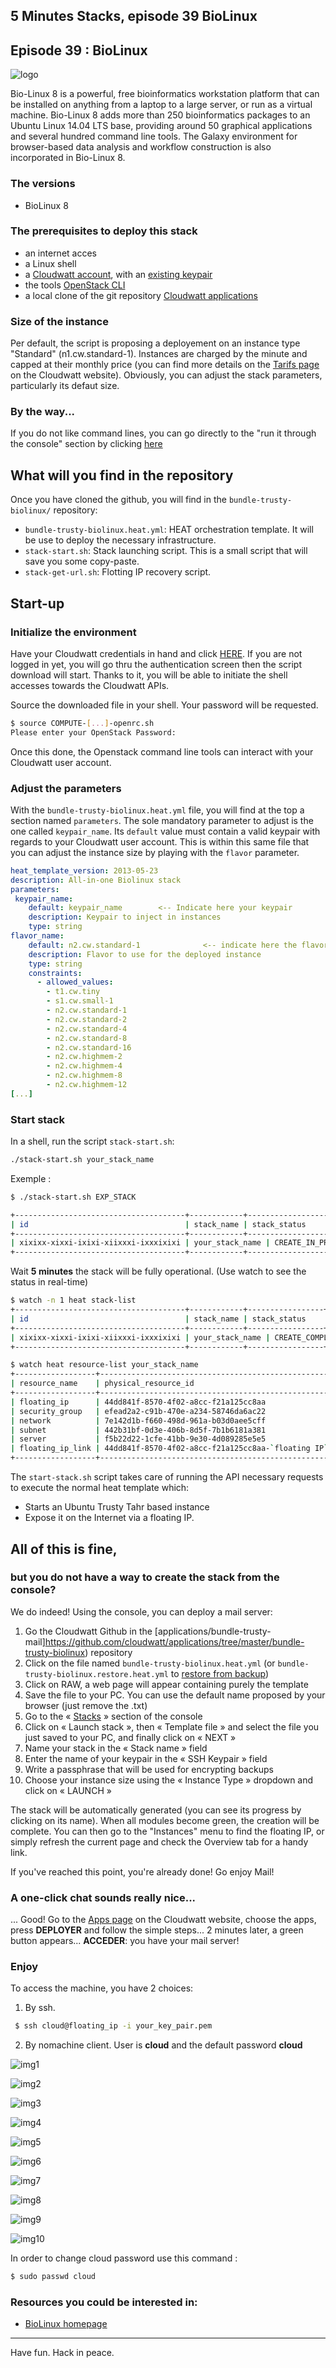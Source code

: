 ## 5 Minutes Stacks, episode 39 BioLinux #

## Episode 39 : BioLinux

![logo](images/Biolinux.png)

Bio-Linux 8 is a powerful, free bioinformatics workstation platform that can be installed on anything from a laptop to a large server, or run as a virtual machine. Bio-Linux 8 adds more than 250 bioinformatics packages to an Ubuntu Linux 14.04 LTS base, providing around 50 graphical applications and several hundred command line tools. The Galaxy environment for browser-based data analysis and workflow construction is also incorporated in Bio-Linux 8.


### The versions

* BioLinux 8

### The prerequisites to deploy this stack

* an internet acces
* a Linux shell
* a [Cloudwatt account](https://www.cloudwatt.com/cockpit/#/create-contact), with an [existing keypair](https://console.cloudwatt.com/project/access_and_security/?tab=access_security_tabs__keypairs_tab)
* the tools [OpenStack CLI](http://docs.openstack.org/cli-reference/content/install_clients.html)
* a local clone of the git repository [Cloudwatt applications](https://github.com/cloudwatt/applications)

### Size of the instance

 Per default, the script is proposing a deployement on an instance type "Standard" (n1.cw.standard-1).  Instances are charged by the minute and capped at their monthly price (you can find more details on the [Tarifs page](https://www.cloudwatt.com/fr/produits/tarifs.html) on the Cloudwatt website). Obviously, you can adjust the stack parameters, particularly its defaut size.

### By the way...

 If you do not like command lines, you can go directly to the "run it through the console" section by clicking [here](#console)

## What will you find in the repository

 Once you have cloned the github, you will find in the `bundle-trusty-biolinux/` repository:

 * `bundle-trusty-biolinux.heat.yml`: HEAT orchestration template. It will be use to deploy the necessary infrastructure.
 * `stack-start.sh`: Stack launching script. This is a small script that will save you some copy-paste.
 * `stack-get-url.sh`: Flotting IP recovery script.


## Start-up

### Initialize the environment

 Have your Cloudwatt credentials in hand and click [HERE](https://console.cloudwatt.com/project/access_and_security/api_access/openrc/).
 If you are not logged in yet, you will go thru the authentication screen then the script download will start. Thanks to it, you will be able to initiate the shell accesses towards the Cloudwatt APIs.

 Source the downloaded file in your shell. Your password will be requested.

 ~~~ bash
 $ source COMPUTE-[...]-openrc.sh
 Please enter your OpenStack Password:

 ~~~

 Once this done, the Openstack command line tools can interact with your Cloudwatt user account.

### Adjust the parameters

 With the `bundle-trusty-biolinux.heat.yml` file, you will find at the top a section named `parameters`. The sole mandatory parameter to adjust is the one called `keypair_name`. Its `default` value must contain a valid keypair with regards to your Cloudwatt user account. This is within this same file that you can adjust the instance size by playing with the `flavor` parameter.

 ~~~ yaml
 heat_template_version: 2013-05-23
 description: All-in-one Biolinux stack
 parameters:
  keypair_name:
     default: keypair_name        <-- Indicate here your keypair
     description: Keypair to inject in instances
     type: string
flavor_name:
     default: n2.cw.standard-1              <-- indicate here the flavor size
     description: Flavor to use for the deployed instance
     type: string
     constraints:
       - allowed_values:
         - t1.cw.tiny
         - s1.cw.small-1
         - n2.cw.standard-1
         - n2.cw.standard-2
         - n2.cw.standard-4
         - n2.cw.standard-8
         - n2.cw.standard-16
         - n2.cw.highmem-2
         - n2.cw.highmem-4
         - n2.cw.highmem-8
         - n2.cw.highmem-12
 [...]
 ~~~
 ### Start stack

 In a shell, run the script `stack-start.sh`:

 ~~~ bash
 ./stack-start.sh your_stack_name
 ~~~
 Exemple :

 ~~~bash
 $ ./stack-start.sh EXP_STACK

 +--------------------------------------+------------+--------------------+----------------------+
 | id                                   | stack_name | stack_status       | creation_time        |
 +--------------------------------------+------------+--------------------+----------------------+
 | xixixx-xixxi-ixixi-xiixxxi-ixxxixixi | your_stack_name | CREATE_IN_PROGRESS | 2025-10-23T07:27:69Z |
 +--------------------------------------+------------+--------------------+----------------------+
 ~~~

 Wait **5 minutes** the stack will be fully operational. (Use watch to see the status in real-time)

 ~~~ bash
 $ watch -n 1 heat stack-list
 +--------------------------------------+------------+-----------------+----------------------+
 | id                                   | stack_name | stack_status    | creation_time        |
 +--------------------------------------+------------+-----------------+----------------------+
 | xixixx-xixxi-ixixi-xiixxxi-ixxxixixi | your_stack_name | CREATE_COMPLETE | 2016-10-21T11:03:51Z |
 +--------------------------------------+------------+-----------------+----------------------+
 ~~~
 ~~~bash
$ watch heat resource-list your_stack_name
+------------------+-----------------------------------------------------+---------------------------------+-----------------+----------------------+
| resource_name    | physical_resource_id                                | resource_type                   | resource_status | updated_time         |
+------------------+-----------------------------------------------------+---------------------------------+-----------------+----------------------+
| floating_ip      | 44dd841f-8570-4f02-a8cc-f21a125cc8aa                | OS::Neutron::FloatingIP         | CREATE_COMPLETE | 2016-10-21T11:03:51Z |
| security_group   | efead2a2-c91b-470e-a234-58746da6ac22                | OS::Neutron::SecurityGroup      | CREATE_COMPLETE | 2016-10-21T11:03:52Z |
| network          | 7e142d1b-f660-498d-961a-b03d0aee5cff                | OS::Neutron::Net                | CREATE_COMPLETE | 2016-10-21T11:03:56Z |
| subnet           | 442b31bf-0d3e-406b-8d5f-7b1b6181a381                | OS::Neutron::Subnet             | CREATE_COMPLETE | 2016-10-21T11:03:57Z |
| server           | f5b22d22-1cfe-41bb-9e30-4d089285e5e5                | OS::Nova::Server                | CREATE_COMPLETE | 2016-10-21T11:03:00Z |
| floating_ip_link | 44dd841f-8570-4f02-a8cc-f21a125cc8aa-`floating IP`  | OS::Nova::FloatingIPAssociation | CREATE_COMPLETE | 2016-10-21T11:03:30Z |
+------------------+-----------------------------------------------------+---------------------------------+-----------------+----------------------
~~~

The `start-stack.sh` script takes care of running the API necessary requests to execute the normal heat template which:

* Starts an Ubuntu Trusty Tahr based instance
* Expose it on the Internet via a floating IP.


## All of this is fine,
### but you do not have a way to create the stack from the console?

We do indeed! Using the console, you can deploy a mail server:

1.	Go the Cloudwatt Github in the [applications/bundle-trusty-mail]https://github.com/cloudwatt/applications/tree/master/bundle-trusty-biolinux) repository
2.	Click on the file named `bundle-trusty-biolinux.heat.yml` (or `bundle-trusty-biolinux.restore.heat.yml` to [restore from backup](#backup))
3.	Click on RAW, a web page will appear containing purely the template
4.	Save the file to your PC. You can use the default name proposed by your browser (just remove the .txt)
5.  Go to the « [Stacks](https://console.cloudwatt.com/project/stacks/) » section of the console
6.	Click on « Launch stack », then « Template file » and select the file you just saved to your PC, and finally click on « NEXT »
7.	Name your stack in the « Stack name » field
8.	Enter the name of your keypair in the « SSH Keypair » field
9.  Write a passphrase that will be used for encrypting backups
10.	Choose your instance size using the « Instance Type » dropdown and click on « LAUNCH »

The stack will be automatically generated (you can see its progress by clicking on its name). When all modules become green, the creation will be complete. You can then go to the "Instances" menu to find the floating IP, or simply refresh the current page and check the Overview tab for a handy link.

If you've reached this point, you're already done! Go enjoy Mail!

### A one-click chat sounds really nice...

... Good! Go to the [Apps page](https://www.cloudwatt.com/fr/applications/index.html) on the Cloudwatt website, choose the apps, press **DEPLOYER** and follow the simple steps... 2 minutes later, a green button appears... **ACCEDER**: you have your mail server!


### Enjoy

To access the machine, you have 2 choices:

1) By ssh.
~~~bash
 $ ssh cloud@floating_ip -i your_key_pair.pem
~~~

2) By nomachine client.
User is **cloud** and the default password **cloud**

![img1](images/1.png)

![img2](images/2.png)

![img3](images/3.png)

![img4](images/4.png)

![img5](images/5.png)

![img6](images/6.png)

![img7](images/7.png)

![img8](images/8.png)

![img9](images/9.png)

![img10](images/10.png)

In order to change cloud password use this command :
~~~bash
$ sudo passwd cloud
~~~

### Resources you could be interested in:

* [BioLinux homepage](http://environmentalomics.org/bio-linux/)

-----
Have fun. Hack in peace.
